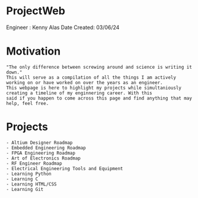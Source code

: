 # ProjectWeb
Engineer : Kenny Alas
Date Created: 03/06/24

Motivation
==========
    "The only difference between screwing around and science is writing it down."
    This will serve as a compilation of all the things I am actively working on or have worked on over the years as an engineer. 
    This webpage is here to highlight my projects while simultaniously creating a timeline of my enginnering career. With this 
    said if you happen to come across this page and find anything that may help, feel free. 

Projects
========
    - Altium Designer Roadmap
    - Embedded Engineering Roadmap
    - FPGA Engineering Roadmap
    - Art of Electronics Roadmap
    - RF Engineer Roadmap
    - Electrical Engineering Tools and Equipment
    - Learning Python
    - Learning C
    - Learning HTML/CSS
    - Learning Git

